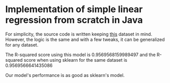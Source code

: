 # Implementation of simple linear regression from scratch in Java

For simplicity, the source code is written keeping [this](https://www.kaggle.com/datasets/rohankayan/years-of-experience-and-salary-dataset) dataset in mind. However, the logic is the same and with a few tweaks, it can be generalized for any dataset.

The R-squared score using this model is 0.9569568159989497 and the R-squared score when using sklearn for the same dataset is 0.9569566641435086

Our model's performance is as good as sklearn's model.
